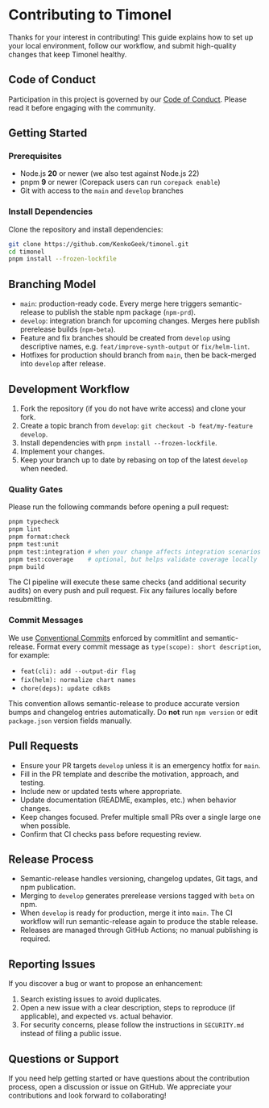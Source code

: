 # Contributing to Timonel

Thanks for your interest in contributing! This guide explains how to set up your local environment,
follow our workflow, and submit high-quality changes that keep Timonel healthy.

## Code of Conduct

Participation in this project is governed by our [Code of Conduct](CODE_OF_CONDUCT.md).
Please read it before engaging with the community.

## Getting Started

### Prerequisites

- Node.js **20** or newer (we also test against Node.js 22)
- pnpm **9** or newer (Corepack users can run `corepack enable`)
- Git with access to the `main` and `develop` branches

### Install Dependencies

Clone the repository and install dependencies:

```bash
git clone https://github.com/KenkoGeek/timonel.git
cd timonel
pnpm install --frozen-lockfile
```

## Branching Model

- `main`: production-ready code. Every merge here triggers semantic-release to publish the stable
  npm package (`npm-prd`).
- `develop`: integration branch for upcoming changes. Merges here publish prerelease builds (`npm-beta`).
- Feature and fix branches should be created from `develop` using descriptive names, e.g.
  `feat/improve-synth-output` or `fix/helm-lint`.
- Hotfixes for production should branch from `main`, then be back-merged into `develop` after release.

## Development Workflow

1. Fork the repository (if you do not have write access) and clone your fork.
2. Create a topic branch from `develop`: `git checkout -b feat/my-feature develop`.
3. Install dependencies with `pnpm install --frozen-lockfile`.
4. Implement your changes.
5. Keep your branch up to date by rebasing on top of the latest `develop` when needed.

### Quality Gates

Please run the following commands before opening a pull request:

```bash
pnpm typecheck
pnpm lint
pnpm format:check
pnpm test:unit
pnpm test:integration # when your change affects integration scenarios
pnpm test:coverage    # optional, but helps validate coverage locally
pnpm build
```

The CI pipeline will execute these same checks (and additional security audits) on every push and
pull request. Fix any failures locally before resubmitting.

### Commit Messages

We use [Conventional Commits](https://www.conventionalcommits.org/) enforced by commitlint and
semantic-release. Format every commit message as `type(scope): short description`, for example:

- `feat(cli): add --output-dir flag`
- `fix(helm): normalize chart names`
- `chore(deps): update cdk8s`

This convention allows semantic-release to produce accurate version bumps and changelog entries
automatically. Do **not** run `npm version` or edit `package.json` version fields manually.

## Pull Requests

- Ensure your PR targets `develop` unless it is an emergency hotfix for `main`.
- Fill in the PR template and describe the motivation, approach, and testing.
- Include new or updated tests where appropriate.
- Update documentation (README, examples, etc.) when behavior changes.
- Keep changes focused. Prefer multiple small PRs over a single large one when possible.
- Confirm that CI checks pass before requesting review.

## Release Process

- Semantic-release handles versioning, changelog updates, Git tags, and npm publication.
- Merging to `develop` generates prerelease versions tagged with `beta` on npm.
- When `develop` is ready for production, merge it into `main`. The CI workflow will run
  semantic-release again to produce the stable release.
- Releases are managed through GitHub Actions; no manual publishing is required.

## Reporting Issues

If you discover a bug or want to propose an enhancement:

1. Search existing issues to avoid duplicates.
2. Open a new issue with a clear description, steps to reproduce (if applicable),
   and expected vs. actual behavior.
3. For security concerns, please follow the instructions in `SECURITY.md`
   instead of filing a public issue.

## Questions or Support

If you need help getting started or have questions about the contribution process, open a discussion
or issue on GitHub. We appreciate your contributions and look forward to collaborating!
